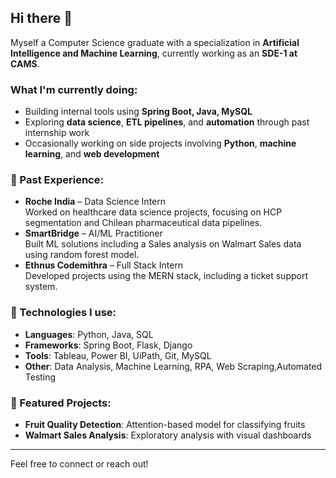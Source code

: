 ## Hi there 👋

Myself a Computer Science graduate with a specialization in **Artificial Intelligence and Machine Learning**, currently working as an **SDE-1 at CAMS**.

###  What I'm currently doing:
- Building internal tools using **Spring Boot, Java, MySQL**
- Exploring **data science**, **ETL pipelines**, and **automation** through past internship work
- Occasionally working on side projects involving **Python**, **machine learning**, and **web development**

### 💼 Past Experience:
- **Roche India** – Data Science Intern  
  Worked on healthcare data science projects, focusing on HCP segmentation and Chilean pharmaceutical data pipelines.
- **SmartBridge** – AI/ML Practitioner  
  Built ML solutions including a Sales analysis on Walmart Sales data using random forest model.
- **Ethnus Codemithra** – Full Stack Intern  
  Developed projects using the MERN stack, including a ticket support system.

### 🔧 Technologies I use:
- **Languages**: Python, Java, SQL
- **Frameworks**: Spring Boot, Flask, Django
- **Tools**: Tableau, Power BI, UiPath, Git, MySQL
- **Other**: Data Analysis, Machine Learning, RPA, Web Scraping,Automated Testing

### 📂 Featured Projects:
- **Fruit Quality Detection**: Attention-based model for classifying fruits  
- **Walmart Sales Analysis**: Exploratory analysis with visual dashboards  
---

Feel free to connect or reach out!


